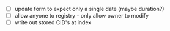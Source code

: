  - [ ] update form to expect only a single date (maybe duration?)
 - [ ] allow anyone to registry - only allow owner to modify
 - [ ] write out stored CID's at index
